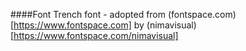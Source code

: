 ####Font
Trench font - adopted from (fontspace.com)[https://www.fontspace.com] by (nimavisual)[https://www.fontspace.com/nimavisual]
